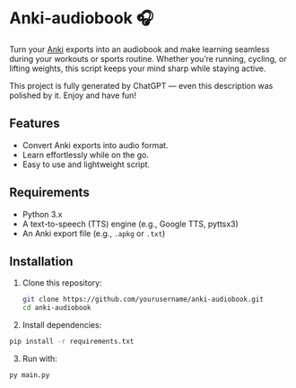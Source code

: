 # Anki-audiobook 🎧

Turn your [Anki](https://apps.ankiweb.net/) exports into an audiobook and make learning seamless during your workouts or sports routine. Whether you’re running, cycling, or lifting weights, this script keeps your mind sharp while staying active.

This project is fully generated by ChatGPT — even this description was polished by it. Enjoy and have fun!

## Features
- Convert Anki exports into audio format.
- Learn effortlessly while on the go.
- Easy to use and lightweight script.

## Requirements
- Python 3.x
- A text-to-speech (TTS) engine (e.g., Google TTS, pyttsx3)
- An Anki export file (e.g., `.apkg` or `.txt`)

## Installation
1. Clone this repository:
   ```bash
   git clone https://github.com/yourusername/anki-audiobook.git
   cd anki-audiobook
   ```

2. Install dependencies:
  ```bash
  pip install -r requirements.txt
  ```

3. Run with:
  ```
  py main.py
  ```
